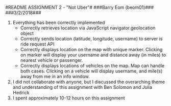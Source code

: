 #README ASSIGNMENT 2 - "Not Uber"#
###Barry Eom (beom01)###
###3/2/2018###


1. Everything has been correctly implemented
	* Correctly retrieves location via JavaScript navigator.geolocation object
    * Correctly sends location (latitude, longitude, username) to server is ride request API
	* Correctly displays location on the map with unique marker. Clicking on marker will display your username and distance away (in miles) to nearest vehicle or passenger.
	* Correctly displays locations of vehicles on the map. Map can handle both cases. Clicking on a vehicle will display username, and mile(s) away from me in an info window. 
2. I did not collaborate with anyone, but I discussed the overarching theme and understanding of this assignment with Ben Solomon and Julia Hedrick
3. I spent approximately 10-12 hours on this assignment

